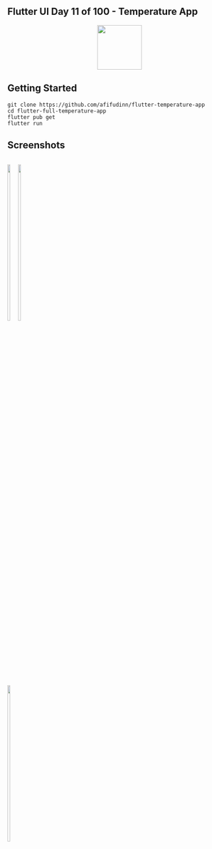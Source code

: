 ## Flutter UI Day 11 of 100 - Temperature App
<p align="center">
  <img src="https://avatars.githubusercontent.com/u/94339143?v=4" width=100/>
</p>

## Getting Started

```
git clone https://github.com/afifudinn/flutter-temperature-app
cd flutter-full-temperature-app
flutter pub get
flutter run
```

## Screenshots
<p style="float: left;">
  <img src="https://github.com/afifudinx/Flutter-Example/Old/flutter-temperature-app/blob/main/screenshots/1.png" width="30%"/>
  <img src="https://github.com/afifudinx/Flutter-Example/Old/flutter-temperature-app/blob/main/screenshots/2.png" width="30%"/>
  <img src="https://github.com/afifudinx/Flutter-Example/Old/flutter-temperature-app/blob/main/screenshots/3.png" width="30%"/>
</p>
